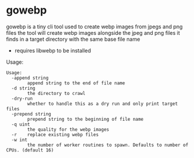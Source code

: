 # gowebp

gowebp is a tiny cli tool used to create webp images from jpegs and png files
the tool will create webp images alongside the jpeg and png files it finds in a target
directory with the same base file name

- requires libwebp to be installed

Usage:
```
Usage:
  -append string
        append string to the end of file name
  -d string
        the directory to crawl
  -dry-run
        whether to handle this as a dry run and only print target files
  -prepend string
        prepend string to the beginning of file name
  -q uint
        the quality for the webp images
  -r    replace existing webp files
  -w int
        the number of worker routines to spawn. Defaults to number of CPUs. (default 16)
```

